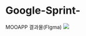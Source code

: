 # Google-Sprint-

MOOAPP 결과물(FIgma)
<img src="https://img.shields.io/badge/Velog-3DDC84?style=flat-square&logo=#F24E1E&logoColor=white"/></a>
<a href="https://www.figma.com/proto/3ETFMbpMILF2zTfcQpTavx/Untitled?page-id=0%3A1&node-id=1%3A2&viewport=558%2C429%2C0.31&scaling=scale-down&starting-point-node-id=31%3A161">
